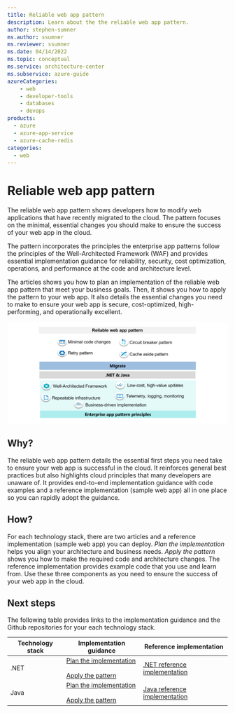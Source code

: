 ```yaml
---
title: Reliable web app pattern
description: Learn about the the reliable web app pattern.
author: stephen-sumner    
ms.author: ssumner
ms.reviewer: ssumner
ms.date: 04/14/2022
ms.topic: conceptual
ms.service: architecture-center
ms.subservice: azure-guide
azureCategories:
    - web
    - developer-tools
    - databases
    - devops
products:
  - azure
  - azure-app-service
  - azure-cache-redis
categories:
  - web
---
```


# Reliable web app pattern

The reliable web app pattern shows developers how to modify web applications that have recently migrated to the cloud. The pattern focuses on the minimal, essential changes you should make to ensure the success of your web app in the cloud.

The pattern incorporates the principles the enterprise app patterns follow the principles of the Well-Architected Framework (WAF) and provides essential implementation guidance for reliability, security, cost optimization, operations, and performance at the code and architecture level.

The articles shows you how to plan an implementation of the reliable web app pattern that meet your business goals. Then, it shows you how to apply the pattern to your web app. It also details the essential changes you need to make to ensure your web app is secure, cost-optimized, high-performing, and operationally excellent.

[![Diagram showing the principles of the reliable web app pattern](images/reliable-web-app-overview.png)](images/reliable-web-app-overview.png)

## Why?

The reliable web app pattern details the essential first steps you need take to ensure your web app is successful in the cloud. It reinforces general best practices but also highlights cloud principles that many developers are unaware of. It provides end-to-end implementation guidance with code examples and a reference implementation (sample web app) all in one place so you can rapidly adopt the guidance.

## How?

For each technology stack, there are two articles and a reference implementation (sample web app) you can deploy. *Plan the implementation* helps you align your architecture and business needs. *Apply the pattern* shows you how to make the required code and architecture changes. The reference implementation provides example code that you use and learn from. Use these three components as you need to ensure the success of your web app in the cloud.

## Next steps

The following table provides links to the implementation guidance and the Github repositories for your each technology stack.

| Technology stack | Implementation guidance | Reference implementation |
| --- | --- | --- |
| .NET | [Plan the implementation](./dotnet/pattern-overview.yml)<br><br>[Apply the pattern](./dotnet/apply-pattern.yml) | [.NET reference implementation](https://aka.ms/eap/rwa/dotnet) |
| Java | [Plan the implementation](./java/plan-implementation.yml)<br><br>[Apply the pattern](./java/apply-pattern.yml) | [Java reference implementation](https://github.com/Azure/reliable-web-app-pattern-java#reliable-web-app-pattern-for-java)
